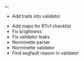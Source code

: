 ~:
+	Add traits into validator
-	Add maps for RTv1 checklist
-	Fix brightness
-	Fix validator leaks
-	Norminette parser
-	Norminette validator
-	Find segfault reason in validator
